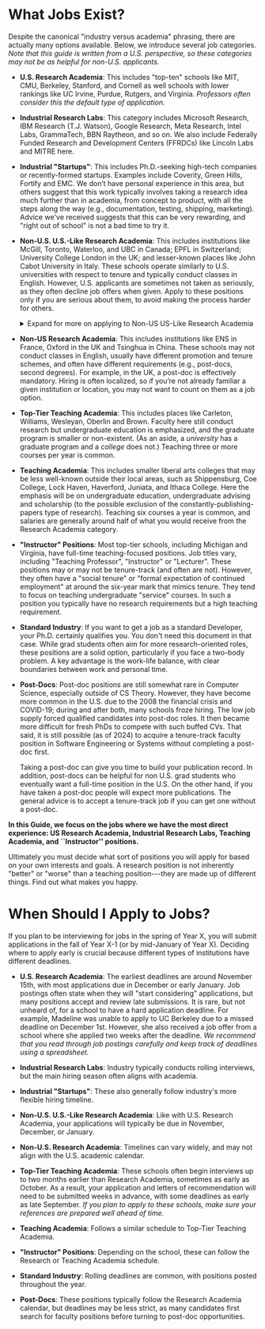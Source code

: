 # What Jobs Exist?

Despite the canonical "industry versus academia" phrasing, there are
actually many options available. Below, we introduce several job
categories. *Note that this guide is written from a U.S. perspective, so 
these categories may not be as helpful for non-U.S. 
applicants.*

- **U.S. Research Academia**: This includes "top-ten" schools like MIT,
  CMU, Berkeley, Stanford, and Cornell as well schools with lower rankings 
  like UC Irvine, Purdue, Rutgers, and Virginia. *Professors often consider 
  this the default type of application.* 

- **Industrial Research Labs**: This category includes Microsoft Research, IBM
  Research (T.J. Watson), Google Research,  Meta Research, Intel Labs, GrammaTech, 
  BBN Raytheon, and so on. We also include Federally Funded 
  Research and Development Centers (FFRDCs) like Lincoln Labs and MITRE here.

- **Industrial "Startups"**: This includes Ph.D.-seeking high-tech
  companies or recently-formed startups. Examples
  include Coverity, Green Hills, Fortify and EMC. 
  We don’t have personal experience in this area, but others suggest
  that this work typically involves taking a research idea much further 
  than in academia, from concept to product, with all the steps along 
  the way (e.g., documentation, testing, shipping, marketing). Advice 
  we've received suggests that this can be very rewarding, and "right 
  out of school" is not a bad time to try it.

- **Non-U.S. U.S.-Like Research Academia**: This includes institutions like McGill, Toronto,
  Waterloo, and UBC in Canada; EPFL in Switzerland; University College London
  in the UK; and lesser-known places like
  John Cabot University in Italy. These schools operate similarly to U.S. 
  universities with respect to tenure and typically conduct classes in 
  English. However, U.S. applicants are sometimes not taken as 
  seriously, as they often decline job offers when given. 
  Apply to these positions only if you are serious about them, to avoid 
  making the process harder for others.
  <!--The trick here is that they tend not to take US applicants seriously. US
  applicants typically tend (for whatever reason -- picking the known over the
  unknown, staying close to family, trying to use such places as safety schools,
  etc.) not to accept jobs even when they are offered. You should only apply for 
  non-US positions if you're serious about them. You're making it harder for 
  everyone else otherwise.-->
	<details>
	<summary>Expand for more on applying to Non-US US-Like Research Academia</summary>
  <p>When applying to these institutions, it's important to convey
  why they should take your application seriously. We recommend including a few sentences in your cover letter and research
  statement explicitly stating why you really want to go there (e.g., you speak the local language, have family
  there, or are not tied to the U.S.). Also emphasize these points during 
  phone calls and interviews. For example, Claire's Francophone 
  background and fluency in French were relevant in Canada, even outside 
  Quebec.</p>
  
  <p>If granted an interview, familiarize yourself with the country's 
  basic political and geographical details (e.g., the name
  of the current prime minister, or all of the provinces of the country 
  in question). If you are offered a position, ask about immigration 
  assistance and support for you and your spouse (if applicable)..  
  The school will have experience with these issues and can be quite
  helpful.  It is also legitimate to ask about differences between 
  academic systems.  For example, salaries in Canada are 12-month, not 
  9; tenure is decided
  at 5 years, not 6; and the funding system is almost entirely different as
  compared to the States.</p>
  
  <p>One more word on applying to Canada: Computer Science (CS) and Electrical and Computer Engineering (ECE) departments are often 
  interchangeable for Software Engineering applicants. Apply to both, 
  but be aware that relationships between the two departments vary by 
  school. All schools will tell you that they
  get along capitally, especially as compared to all other schools, which are
  plagued by infighting and competition.</p></details>

- **Non-US Research Academia**: This includes institutions like ENS in
  France, Oxford in the UK and Tsinghua in China. These schools may not
  conduct classes in English, usually have different promotion and tenure
  schemes, and often have different requirements (e.g., post-docs, 
  second degrees). For example, in the UK, a post-doc is effectively 
  mandatory. Hiring is often localized, so if you’re not already 
  familiar a given institution or location, you may not want to count on 
  them as a job option.
   
- **Top-Tier Teaching Academia**: This includes places like Carleton,
  Williams, Wesleyan, Oberlin and Brown. Faculty here still conduct research
  but undergraduate education is emphasized, and the graduate program is smaller or non-existent. (As an aside, a
  <i>university</i> has a graduate program and a <i>college</i> does not.) 
  Teaching three or more courses per year is common. 

- **Teaching Academia**: This includes smaller liberal arts colleges 
  that may be less well-known outside their local areas, such as 
  Shippensburg, Coe College, Lock Haven, Haverford, Juniata, and Ithaca College. Here 
  the emphasis will be on undergraduate education,
  undergraduate advising and scholarship (to the possible exclusion of the
  constantly-publishing-papers type of research). Teaching six courses a year
  is common, and salaries are generally around half of what you
  would receive from the Research Academia category. 

- **"Instructor" Positions**: Most top-tier schools, including Michigan
  and Virginia, have full-time teaching-focused positions.
  Job titles vary, including "Teaching Professor", "Instructor" or "Lecturer". 
  These positions may or may not be tenure-track (and often are not). 
  However, they often have a "social tenure" or "formal expectation of continued 
  employment" at around the six-year mark that mimics tenure. They tend to
  focus on teaching undergraduate "service" courses. 
  In such a position you typically have no
  research requirements but a high teaching requirement.
  <!--If you are interested in one, we recommend you reach out to
  the teaching-focused instructors faculty at your university.-->

- **Standard Industry**: If you want to get a job as a standard
  Developer, your Ph.D. certainly qualifies you. You don't need
  this document in that case. While grad students often aim for more 
  research-oriented roles, these positions are a solid option, 
  particularly if you face a two-body problem. A key advantage is the 
  work-life balance, with clear boundaries between work and personal 
  time.

- **Post-Docs**: Post-doc positions are still somewhat rare in Computer 
  Science, especially outside of CS Theory. However, they have become 
  more common in the U.S. due to the 2008 the financial crisis and 
  COVID-19; during and after both, many schools froze hiring. 
  The low job supply forced
  qualified candidates into post-doc roles. It then became more
  difficult for fresh PhDs to compete with such buffed CVs. That said, it is
  still possible (as of 2024) to acquire a tenure-track faculty position in Software Engineering or
  Systems without completing a post-doc first. 
  
  Taking a post-doc can give you time to build your publication record. 
  In addition, post-docs can be helpful
  for non U.S. grad students who eventually want a full-time position in 
  the U.S. On the other hand, if you have taken a post-doc
  people will expect more publications. The general advice is to accept 
  a tenure-track job if you can get one without a post-doc.

**In this Guide, we focus on the jobs where we have the
most direct experience: US Research Academia, Industrial Research Labs,
Teaching Academia, and ``Instructor'' positions.**


Ultimately you must decide what sort of positions you will apply for based on your own interests and goals. <span class="highlight">A research position is not inherently "better" or "worse" than a
teaching position---they are made up of different things. Find out what
makes you happy.</span>


# When Should I Apply to Jobs?

If you plan to be interviewing for jobs in the spring of Year X, you 
will submit applications in the fall of Year X-1 (or by mid-January of 
Year X). Deciding where to apply early is crucial because different 
types of institutions have different deadlines.

- **U.S. Research Academia**:  The earliest deadlines are around November 15th, 
  with most applications due in December or early January. 
  Job postings often state when they will "start considering" applications, but 
  many positions accept and review late submissions. 
  It is rare, but not unheard of, for a school to have a hard application
  deadline. For example, Madeline was unable to apply to UC Berkeley due to a 
  missed deadline on December 1st. However, she also received a job offer from 
  a school where she applied
  two weeks after the deadline. *We recommend that you read through job postings
  carefully and keep track of deadlines using a spreadsheet.*

- **Industrial Research Labs**: Industry typically conducts rolling interviews, 
  but the main hiring season often aligns with academia. 

- **Industrial "Startups"**: These also generally follow industry's
  more flexible hiring timeline.

- **Non-U.S. U.S.-Like Research Academia**: Like with U.S. Research Academia, 
  your applications will typically be due in November, December, or January.

- **Non-U.S. Research Academia**: Timelines can vary widely, and may not
  align with the U.S. academic calendar.

- **Top-Tier Teaching Academia**: These schools often begin interviews up to 
  two months earlier than Research Academia, sometimes as early as October. As 
  a result, your application and letters of recommendation will need to be 
  submitted weeks in advance, with some deadlines as early as late September. 
  *If you plan to apply to these schools, make sure your references are 
  prepared well ahead of time.*

- **Teaching Academia**: Follows a similar schedule to Top-Tier Teaching
  Academia.

- **"Instructor" Positions**: Depending on the school, these can follow the
  Research or Teaching Academia schedule.

- **Standard Industry**: Rolling deadlines are common, with positions posted 
  throughout the year.

- **Post-Docs**: These positions typically follow the Research Academia 
  calendar, but deadlines may be less strict, as many candidates first search 
  for faculty positions before turning to post-doc opportunities.

